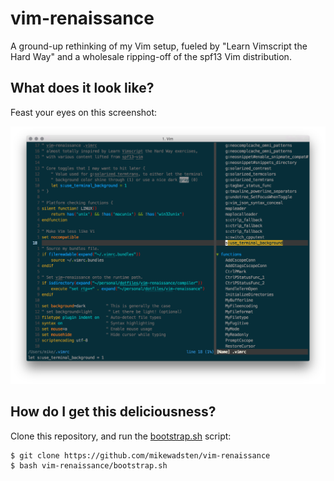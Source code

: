 vim-renaissance
===============

A ground-up rethinking of my Vim setup, fueled by
"Learn Vimscript the Hard Way" and a wholesale ripping-off of the spf13 Vim
distribution.

## What does it look like?

Feast your eyes on this screenshot:

![vim-renaissance screenshot](screenshot02.png)

## How do I get this deliciousness?

Clone this repository, and run the [bootstrap.sh](bootstrap.sh) script:

```bash
$ git clone https://github.com/mikewadsten/vim-renaissance
$ bash vim-renaissance/bootstrap.sh
```
